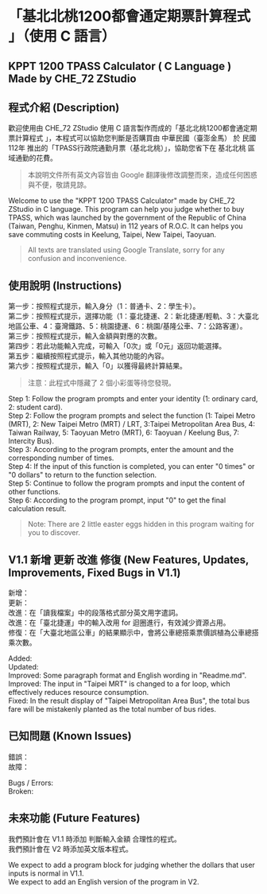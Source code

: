 # 「基北北桃1200都會通定期票計算程式 」（使用 C 語言）
## KPPT 1200 TPASS Calculator ( C Language ) Made by CHE_72 ZStudio

## 程式介紹 (Description)
歡迎使用由 CHE_72 ZStudio 使用 C 語言製作而成的「基北北桃1200都會通定期票計算程式 」，本程式可以協助您判斷是否購買由 中華民國（臺澎金馬） 於 民國112年 推出的「TPASS行政院通勤月票（基北北桃）」，協助您省下在 基北北桃 區域通勤的花費。
>  本說明文件所有英文內容皆由 Google 翻譯後修改調整而來，造成任何困惑與不便，敬請見諒。

Welcome to use the "KPPT 1200 TPASS Calculator" made by CHE_72 ZStudio in C language. This program can help you judge whether to buy TPASS, which was launched by the government of the Republic of China (Taiwan, Penghu, Kinmen, Matsu) in 112 years of R.O.C. It can helps you save commuting costs in Keelung, Taipei, New Taipei, Taoyuan.
>  All texts are translated using Google Translate, sorry for any confusion and inconvenience.

## 使用說明 (Instructions)
第一步：按照程式提示，輸入身分（1：普通卡、2：學生卡）。  
第二步：按照程式提示，選擇功能（1：臺北捷運、2：新北捷運/輕軌、3：大臺北地區公車、4：臺灣鐵路、5：桃園捷運、6：桃園/基隆公車、7：公路客運）。  
第三步：按照程式提示，輸入金額與對應的次數。  
第四步：若此功能輸入完成，可輸入「0次」或「0元」返回功能選擇。  
第五步：繼續按照程式提示，輸入其他功能的內容。  
第六步：按照程式提示，輸入「0」以獲得最終計算結果。  
> 注意：此程式中隱藏了 2 個小彩蛋等待您發現。

Step 1: Follow the program prompts and enter your identity (1: ordinary card, 2: student card).  
Step 2: Follow the program prompts and select the function (1: Taipei Metro (MRT), 2: New Taipei Metro (MRT) / LRT, 3:Taipei Metropolitan Area Bus, 4: Taiwan Railway, 5: Taoyuan Metro (MRT), 6: Taoyuan / Keelung Bus, 7: Intercity Bus).  
Step 3: According to the program prompts, enter the amount and the corresponding number of times.  
Step 4: If the input of this function is completed, you can enter "0 times" or "0 dollars" to return to the function selection.  
Step 5: Continue to follow the program prompts and input the content of other functions.  
Step 6: According to the program prompt, input "0" to get the final calculation result.  
> Note: There are 2 little easter eggs hidden in this program waiting for you to discover.  

## V1.1 新增 更新 改進 修復 (New Features, Updates, Improvements, Fixed Bugs in V1.1)
新增：  
更新：  
改進：在「讀我檔案」中的段落格式部分英文用字遣詞。  
改進：在「臺北捷運」中的輸入改用 for 迴圈進行，有效減少資源占用。  
修復：在「大臺北地區公車」的結果顯示中，會將公車總搭乘票價誤植為公車總搭乘次數。  

Added:  
Updated:  
Improved: Some paragraph format and English wording in "Readme.md".  
Improved: The input in "Taipei MRT" is changed to a for loop, which effectively reduces resource consumption.  
Fixed: In the result display of "Taipei Metropolitan Area Bus", the total bus fare will be mistakenly planted as the total number of bus rides.  

## 已知問題 (Known Issues)
錯誤：  
故障：

Bugs / Errors:  
Broken:

## 未來功能 (Future Features)
我們預計會在 V1.1 時添加 判斷輸入金額 合理性的程式。   
我們預計會在 V2 時添加英文版本程式。

We expect to add a program block for judging whether the dollars that user inputs is normal in V1.1.  
We expect to add an English version of the program in V2.
